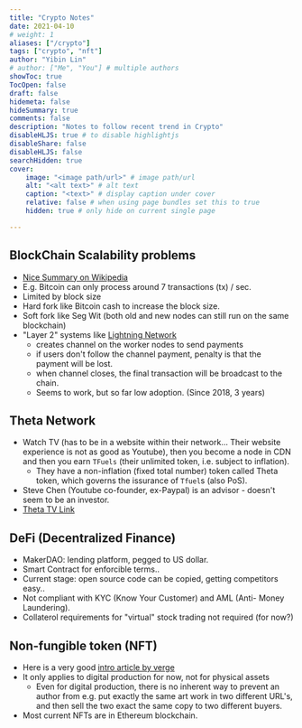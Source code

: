 ```yaml
---
title: "Crypto Notes"
date: 2021-04-10
# weight: 1
aliases: ["/crypto"]
tags: ["crypto", "nft"]
author: "Yibin Lin"
# author: ["Me", "You"] # multiple authors
showToc: true
TocOpen: false
draft: false
hidemeta: false
hideSummary: true
comments: false
description: "Notes to follow recent trend in Crypto"
disableHLJS: true # to disable highlightjs
disableShare: false
disableHLJS: false
searchHidden: true
cover:
    image: "<image path/url>" # image path/url
    alt: "<alt text>" # alt text
    caption: "<text>" # display caption under cover
    relative: false # when using page bundles set this to true
    hidden: true # only hide on current single page

---
```



## BlockChain Scalability problems

- [Nice Summary on Wikipedia](https://en.wikipedia.org/wiki/Bitcoin_scalability_problem)
- E.g. Bitcoin can only process around 7 transactions (tx) / sec.
- Limited by block size
- Hard fork like Bitcoin cash to increase the block size.
- Soft fork like Seg Wit (both old and new nodes can still run on the same blockchain)
- "Layer 2" systems like [Lightning Network](https://en.wikipedia.org/wiki/Lightning_Network)
  - creates channel on the worker nodes to send payments
  - if users don't follow the channel payment, penalty is that the payment will be lost.
  - when channel closes, the final transaction will be broadcast to the chain.
  - Seems to work, but so far low adoption. (Since 2018, 3 years)

## Theta Network

- Watch TV (has to be in a website within their network... Their website experience is not as good as Youtube), then you become a node in CDN and then you earn `TFuels` (their unlimited token, i.e. subject to inflation).
  - They have a non-inflation (fixed total number) token called Theta token, which governs the issurance of `Tfuel`s (also PoS).
- Steve Chen (Youtube co-founder, ex-Paypal) is an advisor - doesn't seem to be an investor.
- [Theta TV Link](https://www.theta.tv)

## DeFi (Decentralized Finance)

- MakerDAO: lending platform, pegged to US dollar.
- Smart Contract for enforcible terms..
- Current stage: open source code can be copied, getting competitors easy..
- Not compliant with KYC (Know Your Customer) and AML (Anti- Money Laundering).
- Collaterol requirements for "virtual" stock trading not required (for now?)

## Non-fungible token (NFT)

- Here is a very good [intro article by verge](https://www.theverge.com/22310188/nft-explainer-what-is-blockchain-crypto-art-faq)
- It only applies to digital production for now, not for physical assets
  - Even for digital production, there is no inherent way to prevent an author from e.g. put exactly the same art work in two different URL's, and then sell the two exact the same copy to two different buyers.
- Most current NFTs are in Ethereum blockchain.
